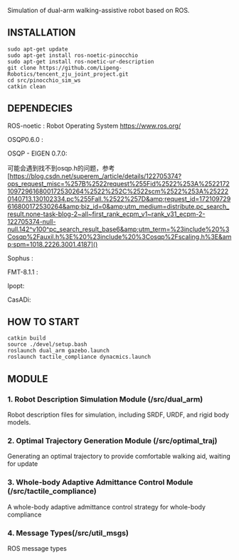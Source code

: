Simulation of dual-arm walking-assistive robot based on ROS.

## INSTALLATION

```
sudo apt-get update
sudo apt-get install ros-noetic-pinocchio
sudo apt-get install ros-noetic-ur-description
git clone https://github.com/Lipeng-Robotics/tencent_zju_joint_project.git
cd src/pinocchio_sim_ws
catkin clean
```

## DEPENDECIES

ROS-noetic : Robot Operating System https://www.ros.org/

OSQP0.6.0 :

OSQP - EIGEN 0.7.0:

可能会遇到找不到osqp.h的问题，参考 [https://blog.csdn.net/superem_/article/details/122705374?ops_request_misc=%257B%2522request%255Fid%2522%253A%2522172109729616800172530264%2522%252C%2522scm%2522%253A%252220140713.130102334.pc%255Fall.%2522%257D&amp;request_id=172109729616800172530264&amp;biz_id=0&amp;utm_medium=distribute.pc_search_result.none-task-blog-2~all~first_rank_ecpm_v1~rank_v31_ecpm-2-122705374-null-null.142^v100^pc_search_result_base6&amp;utm_term=%23include%20%3Cosqp%2Fauxil.h%3E%20%23include%20%3Cosqp%2Fscaling.h%3E&amp;spm=1018.2226.3001.4187]()

Sophus :

FMT-8.1.1 :

Ipopt:

CasADi:

## HOW TO START

```
catkin build 
source ./devel/setup.bash
roslaunch dual_arm gazebo.launch
roslaunch tactile_compliance dynacmics.launch
```

## MODULE

### 1. Robot Description Simulation Module (/src/dual_arm)

Robot description files for simulation, including SRDF, URDF, and rigid body models.

### 2. Optimal Trajectory Generation Module (/src/optimal_traj)

Generating an optimal trajectory to provide comfortable walking aid, waiting for update

### 3. Whole-body Adaptive Admittance Control Module (/src/tactile_compliance)

A whole-body adaptive admittance control strategy for whole-body compliance

### 4. Message Types(/src/util_msgs)

ROS message types
